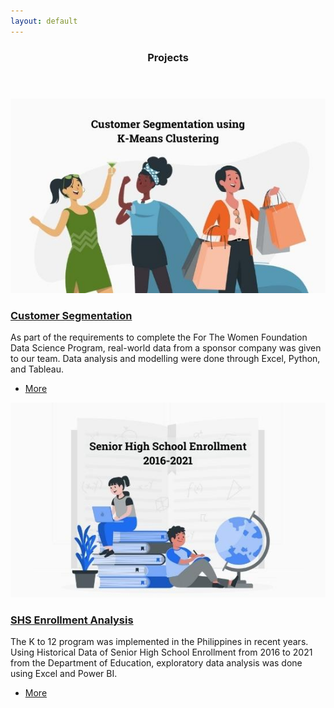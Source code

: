 ```yaml
---
layout: default
---
```


<!-- Section -->
<section>
	<header class="major">
		<h3>Projects</h3>
	</header>
	<div class="posts">
		<article>
			<a href="{{ '/posts/persona.html' | absolute_url }}" class="image"><img src="assets/images/persona/persona.jpg" alt="" /></a>
			<h3><a href="{{ '/posts/persona.html' | absolute_url }}">Customer Segmentation</a></h3>
			<p>As part of the requirements to complete the For The Women Foundation Data Science Program, real-world data from a sponsor company was given to our team. Data analysis and modelling were done through Excel, Python, and Tableau.</p>
			<ul class="actions">
				<li><a href="{{ '/posts/persona.html' | absolute_url }}" class="button">More</a></li>
			</ul>
		</article>
		<article>
			<a href="{{ '/posts/shs.html' | absolute_url }}" class="image"><img src="assets/images/shs/shs.jpg" alt="" /></a>
			<h3><a href="{{ '/posts/shs.html' | absolute_url }}">SHS Enrollment Analysis</a></h3>
			<p>The K to 12 program was implemented in the Philippines in recent years. Using Historical Data of Senior High School Enrollment from 2016 to 2021 from the Department of Education, exploratory data analysis was done using Excel and Power BI.</p>
			<ul class="actions">
				<li><a href="{{ '/posts/shs.html' | absolute_url }}" class="button">More</a></li>
			</ul>
		</article>
	</div>
</section>
